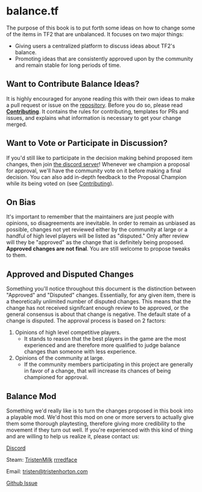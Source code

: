 # balance.tf

The purpose of this book is to put forth some ideas on how to change some of the items in TF2 that are unbalanced. It focuses on two major things:

* Giving users a centralized platform to discuss ideas about TF2's balance.
* Promoting ideas that are consistently approved upon by the community and remain stable for long periods of time.

## Want to Contribute Balance Ideas?

It is highly encouraged for anyone reading this with their own ideas to make a pull request or issue on the [repository](https://github.com/balancetf/balancetf).
Before you do so, please read **[Contributing](https://github.com/balancetf/balancetf/wiki/Contributing)**. It contains the rules for contributing, templates for PRs and issues, and explains what information is necessary to get your change merged.

## Want to Vote or Participate in Discussion?

If you'd still like to participate in the decision making behind proposed item changes, then join [the discord server](https://discord.gg/7GmCDUP)! Whenever we champion a proposal for approval, we'll have the community vote on it before making a final decision. You can also add in-depth feedback to the Proposal Champion while its being voted on (see [Contributing](https://github.com/balancetf/balancetf/wiki/Contributing)).

## On Bias

It's important to remember that the maintainers are just people with opinions, so disagreements are inevitable. In order to remain as unbiased as possible, changes not yet reviewed either by the community at large or a handful of high level players will be listed as "disputed." Only after review will they be "approved" as the change that is definitely being proposed. **Approved changes are not final**. You are still welcome to propose tweaks to them.

## Approved and Disputed Changes

Something you'll notice throughout this document is the distinction between "Approved" and "Disputed" changes. Essentially, for any given item, there is a theoretically unlimited number of disputed changes. This means that the change has not received signifcant enough review to be approved, or the general consensus is about that change is negative. The default state of a change is disputed. The approval process is based on 2 factors:
1. Opinions of high level competitive players.
    * It stands to reason that the best players in the game are the most experienced and are therefore more qualified to judge balance changes than someone with less experience.
2. Opinions of the community at large.
    * If the community members participating in this project are generally in favor of a change, that will increase its chances of being championed for approval.

## Balance Mod

Something we'd really like is to turn the changes proposed in this book into a playable mod. We'd host this mod on one or more servers to actually give them some thorough playtesting, therefore giving more credibility to the movement if they turn out well. If you're experienced with this kind of thing and are willing to help us realize it, please contact us:

[Discord](https://discord.gg/7GmCDUP)

Steam: [TristenMilk](https://steamcommunity.com/id/TristenMilk) [rrredface](https://steamcommunity.com/id/bananabrrred)

Email: tristen@tristenhorton.com

[Github Issue](https://github.com/balancetf/balancetf/issues/new)
